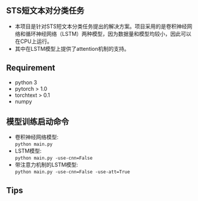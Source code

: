 ## STS短文本对分类任务
* 本项目是针对STS短文本分类任务提出的解决方案。项目采用的是卷积神经网络和循环神经网络（LSTM）两种模型，因为数据量和模型均较小，因此可以在CPU上运行。
* 其中在LSTM模型上提供了attention机制的支持。

## Requirement
* python 3
* pytorch > 1.0
* torchtext > 0.1
* numpy

## 模型训练启动命令
* 卷积神经网络模型:  
    `python main.py`
* LSTM模型:  
    `python main.py -use-cnn=False`
* 带注意力机制的LSTM模型:  
    `python main.py -use-cnn=False -use-att=True`

## Tips
